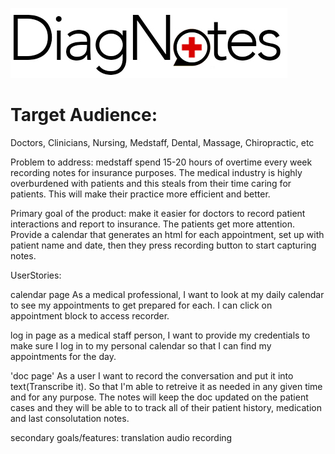 ![Alt text](images/diagnotes-logo.jpg "DiagNotes")

# Target Audience: 
Doctors, Clinicians, Nursing, Medstaff, Dental, Massage, Chiropractic, etc

Problem to address: medstaff spend 15-20 hours of overtime every week recording notes for insurance purposes. The medical industry is highly overburdened with patients and this steals from their time caring for patients. This will make their practice more efficient and better.

Primary goal of the product: make it easier for doctors to record patient interactions and report to insurance. The patients get more attention.
Provide a calendar that generates an html for each appointment, set up with patient name and date, then they press recording button to start capturing notes.


UserStories:

calendar page
As a medical professional, I want to look at my daily calendar to see my appointments to get prepared for each. I can click on appointment block to access recorder.

log in page
as a medical staff person, I want to provide my credentials to make sure I log in to my personal calendar so that I can find my appointments for the day.

'doc page'
As a user I want to record the conversation and put it into text(Transcribe it). So that I'm able to retreive it as needed in any given time and for any purpose. The notes will keep the doc updated on the patient cases and they will be able to to track all of their patient history, medication and last consolutation notes. 


















secondary goals/features:
translation
audio recording
